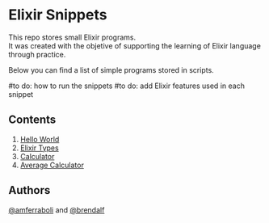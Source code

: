 # Elixir Snippets

This repo stores small Elixir programs.  
It was created with the objetive of supporting the learning of Elixir language through practice. 

Below you can find a list of simple programs stored in scripts.

#to do: how to run the snippets
#to do: add Elixir features used in each snippet

## Contents
1. [Hello World](src/hello_world.exs)
2. [Elixir Types](src/types.exs)
3. [Calculator](src/calculator.exs)
4. [Average Calculator](src/average_calculator)

## Authors
[@amferraboli](https://github.com/amferraboli) and [@brendalf](https://github.com/brendalf)
